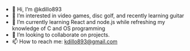 - 👋 Hi, I’m @kdillo893
- 👀 I’m interested in video games, disc golf, and recently learning guitar
- 🌱 I’m currently learning React and node.js while refreshing my knowledge of C and OS programming
- 💞️ I’m looking to collaborate on projects.
- 📫 How to reach me: kdillo893@gmail.com

<!---
kdillo893/kdillo893 is a ✨ special ✨ repository because its `README.md` (this file) appears on your GitHub profile.
You can click the Preview link to take a look at your changes.
--->
